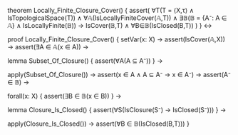 theorem Locally_Finite_Closure_Cover() {
  assert(
    ∀T(T = ⟨X,τ⟩ ∧ IsTopologicalSpace(T)) ∧
    ∀𝔸(IsLocallyFiniteCover(𝔸,T)) ∧
    ∃𝔹(𝔹 = {A⁻: A ∈ 𝔸} ∧ IsLocallyFinite(𝔹)) →
    IsCover(𝔹,T) ∧ ∀B∈𝔹(IsClosed(B,T))
  )
} ↔

proof Locally_Finite_Closure_Cover() {
  setVar(x: X) →
  assert(IsCover(𝔸,X)) →
  assert(∃A ∈ 𝔸(x ∈ A)) →
  
  lemma Subset_Of_Closure() {
    assert(∀A(A ⊆ A⁻))
  } →
  
  apply(Subset_Of_Closure()) →
  assert(x ∈ A ∧ A ⊆ A⁻ → x ∈ A⁻) →
  assert(A⁻ ∈ 𝔹) →
  
  forall(x: X) {
    assert(∃B ∈ 𝔹(x ∈ B))
  } →
  
  lemma Closure_Is_Closed() {
    assert(∀S(IsClosure(S⁻) → IsClosed(S⁻)))
  } →
  
  apply(Closure_Is_Closed()) →
  assert(∀B ∈ 𝔹(IsClosed(B,T)))
}